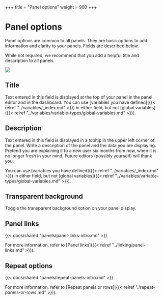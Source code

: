 +++
title = "Panel options"
weight = 900
+++

# Panel options

Panel options are common to all panels. They are basic options to add information and clarity to your panels. Fields are described below.

While not required, we recommend that you add a helpful title and description to all panels.

![](/img/docs/panels/panel-options-8-0.png)

## Title

Text entered in this field is displayed at the top of your panel in the panel editor and in the dashboard. You can use [variables you have defined]({{< relref "../variables/_index.md" >}}) in either field, but not [global variables]({{< relref "../variables/variable-types/global-variables.md" >}}).

## Description

Text entered in this field is displayed in a tooltip in the upper left corner of the panel. Write a description of the panel and the data you are displaying. Pretend you are explaining it to a new user six months from now, when it is no longer fresh in your mind. Future editors (possibly yourself) will thank you.

You can use [variables you have defined]({{< relref "../variables/_index.md" >}}) in either field, but not [global variables]({{< relref "../variables/variable-types/global-variables.md" >}}).

## Transparent background

Toggle the transparent background option on your panel display.

## Panel links

{{< docs/shared "panels/panel-links-intro.md" >}}

For more information, refer to [Panel links]({{< relref "../linking/panel-links.md" >}}).

## Repeat options

{{< docs/shared "panels/repeat-panels-intro.md" >}}

For more information, refer to [Repeat panels or rows]({{< relref "./repeat-panels-or-rows.md" >}}).

